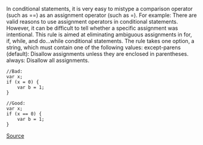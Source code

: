 In conditional statements, it is very easy to mistype a comparison operator (such as ==) as an assignment operator (such as =). For example:
There are valid reasons to use assignment operators in conditional statements. However, it can be difficult to tell whether a specific assignment was intentional.
This rule is aimed at eliminating ambiguous assignments in for, if, while, and do...while conditional statements.
The rule takes one option, a string, which must contain one of the following values:
except-parens (default): Disallow assignments unless they are enclosed in parentheses.
always: Disallow all assignments.

```
//Bad:
var x;
if (x = 0) {
    var b = 1;
}

//Good:
var x;
if (x == 0) {
    var b = 1;
}

```

[Source](http://eslint.org/docs/rules/no-cond-assign)
